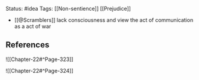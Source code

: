 Status: #idea
Tags: [[Non-sentience]]  [[Prejudice]]

* [[@Scramblers]] lack consciousness and view the act of communication as a act of war

## References

![[Chapter-22#^Page-323]]

![[Chapter-22#^Page-324]]